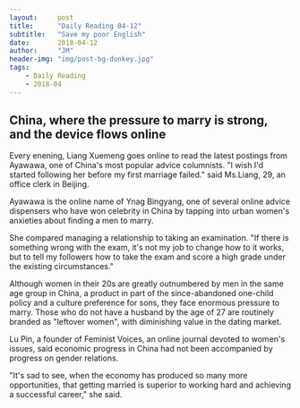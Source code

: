 ```yaml
---
layout:     post
title:      "Daily Reading 04-12"
subtitle:   "Save my poor English"
date:       2018-04-12
author:     "JM"
header-img: "img/post-bg-donkey.jpg"
tags:
    - Daily Reading
    - 2018-04
---
```


## China, where the pressure to marry is strong, and the device flows online

Every enening, Liang Xuemeng goes online to read the latest postings from Ayawawa, one of China's most popular advice columnists. "I wish I'd started following her before my first marriage failed." said Ms.Liang, 29, an office clerk in Beijing.

Ayawawa is the online name of Ynag Bingyang, one of several online advice dispensers who have won celebrity in China by tapping into urban women's anxieties about finding a men to marry.

She compared managing a relationship to taking an examination. "If there is something wrong with the exam, it's not my job to change how to it works, but to tell my followers how to take the exam and score a high grade under the existing circumstances."

Although women in their 20s are greatly outnumbered by men in the same age group in China, a product in part of the since-abandoned one-child policy and a culture preference for sons, they face enormous pressure to marry. Those who do not have a husband by the age of 27 are routinely branded as "leftover women", with diminishing value in the dating market.

Lu Pin, a founder of Feminist Voices, an online journal devoted to women's issues, said economic progress in China had not been accompanied by progress on gender relations.

"It's sad to see, when the economy has produced so many more opportunities, that getting married is superior to working hard and achieving a successful career," she said.

